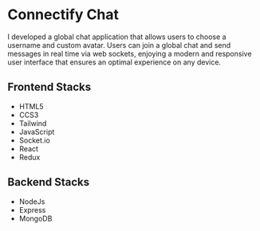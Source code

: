 # Connectify Chat

I developed a global chat application that allows users to choose a username and custom avatar. Users can join a global chat and send messages in real time via web sockets, enjoying a modern and responsive user interface that ensures an optimal experience on any device.

## Frontend Stacks

- HTML5
- CCS3
- Tailwind
- JavaScript
- Socket.io
- React
- Redux

## Backend Stacks

- NodeJs
- Express
- MongoDB
